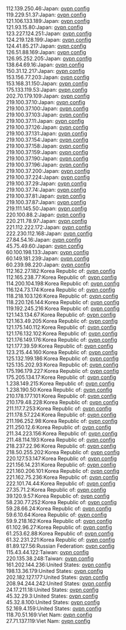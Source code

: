 112.139.250.46:Japan: [ovpn config](vpn/112_139_250_46.ovpn)  
119.229.51.37:Japan: [ovpn config](vpn/119_229_51_37.ovpn)  
121.106.133.189:Japan: [ovpn config](vpn/121_106_133_189.ovpn)  
121.93.15.80:Japan: [ovpn config](vpn/121_93_15_80.ovpn)  
123.227.124.251:Japan: [ovpn config](vpn/123_227_124_251.ovpn)  
124.219.128.199:Japan: [ovpn config](vpn/124_219_128_199.ovpn)  
124.41.85.217:Japan: [ovpn config](vpn/124_41_85_217.ovpn)  
126.51.88.169:Japan: [ovpn config](vpn/126_51_88_169.ovpn)  
126.95.252.205:Japan: [ovpn config](vpn/126_95_252_205.ovpn)  
138.64.69.16:Japan: [ovpn config](vpn/138_64_69_16.ovpn)  
150.31.12.217:Japan: [ovpn config](vpn/150_31_12_217.ovpn)  
153.156.77.203:Japan: [ovpn config](vpn/153_156_77_203.ovpn)  
153.168.31.150:Japan: [ovpn config](vpn/153_168_31_150.ovpn)  
175.133.119.53:Japan: [ovpn config](vpn/175_133_119_53.ovpn)  
202.70.179.109:Japan: [ovpn config](vpn/202_70_179_109.ovpn)  
219.100.37.10:Japan: [ovpn config](vpn/219_100_37_10.ovpn)  
219.100.37.100:Japan: [ovpn config](vpn/219_100_37_100.ovpn)  
219.100.37.103:Japan: [ovpn config](vpn/219_100_37_103.ovpn)  
219.100.37.11:Japan: [ovpn config](vpn/219_100_37_11.ovpn)  
219.100.37.126:Japan: [ovpn config](vpn/219_100_37_126.ovpn)  
219.100.37.131:Japan: [ovpn config](vpn/219_100_37_131.ovpn)  
219.100.37.154:Japan: [ovpn config](vpn/219_100_37_154.ovpn)  
219.100.37.158:Japan: [ovpn config](vpn/219_100_37_158.ovpn)  
219.100.37.159:Japan: [ovpn config](vpn/219_100_37_159.ovpn)  
219.100.37.190:Japan: [ovpn config](vpn/219_100_37_190.ovpn)  
219.100.37.196:Japan: [ovpn config](vpn/219_100_37_196.ovpn)  
219.100.37.200:Japan: [ovpn config](vpn/219_100_37_200.ovpn)  
219.100.37.224:Japan: [ovpn config](vpn/219_100_37_224.ovpn)  
219.100.37.29:Japan: [ovpn config](vpn/219_100_37_29.ovpn)  
219.100.37.74:Japan: [ovpn config](vpn/219_100_37_74.ovpn)  
219.100.37.81:Japan: [ovpn config](vpn/219_100_37_81.ovpn)  
219.100.37.87:Japan: [ovpn config](vpn/219_100_37_87.ovpn)  
219.111.145.50:Japan: [ovpn config](vpn/219_111_145_50.ovpn)  
220.100.88.2:Japan: [ovpn config](vpn/220_100_88_2.ovpn)  
220.211.78.97:Japan: [ovpn config](vpn/220_211_78_97.ovpn)  
221.112.222.172:Japan: [ovpn config](vpn/221_112_222_172.ovpn)  
222.230.112.168:Japan: [ovpn config](vpn/222_230_112_168.ovpn)  
27.84.54.16:Japan: [ovpn config](vpn/27_84_54_16.ovpn)  
45.75.49.60:Japan: [ovpn config](vpn/45_75_49_60.ovpn)  
60.100.198.133:Japan: [ovpn config](vpn/60_100_198_133.ovpn)  
60.149.181.239:Japan: [ovpn config](vpn/60_149_181_239.ovpn)  
60.239.98.220:Japan: [ovpn config](vpn/60_239_98_220.ovpn)  
112.162.27.182:Korea Republic of: [ovpn config](vpn/112_162_27_182.ovpn)  
112.165.238.77:Korea Republic of: [ovpn config](vpn/112_165_238_77.ovpn)  
114.200.104.198:Korea Republic of: [ovpn config](vpn/114_200_104_198.ovpn)  
116.124.73.174:Korea Republic of: [ovpn config](vpn/116_124_73_174.ovpn)  
118.218.103.126:Korea Republic of: [ovpn config](vpn/118_218_103_126.ovpn)  
118.220.126.144:Korea Republic of: [ovpn config](vpn/118_220_126_144.ovpn)  
119.192.245.216:Korea Republic of: [ovpn config](vpn/119_192_245_216.ovpn)  
121.143.134.67:Korea Republic of: [ovpn config](vpn/121_143_134_67.ovpn)  
121.163.49.205:Korea Republic of: [ovpn config](vpn/121_163_49_205.ovpn)  
121.175.140.112:Korea Republic of: [ovpn config](vpn/121_175_140_112.ovpn)  
121.176.132.102:Korea Republic of: [ovpn config](vpn/121_176_132_102.ovpn)  
121.176.149.176:Korea Republic of: [ovpn config](vpn/121_176_149_176.ovpn)  
121.177.39.59:Korea Republic of: [ovpn config](vpn/121_177_39_59.ovpn)  
123.215.44.160:Korea Republic of: [ovpn config](vpn/123_215_44_160.ovpn)  
125.132.199.186:Korea Republic of: [ovpn config](vpn/125_132_199_186.ovpn)  
125.135.202.93:Korea Republic of: [ovpn config](vpn/125_135_202_93.ovpn)  
175.196.179.227:Korea Republic of: [ovpn config](vpn/175_196_179_227.ovpn)  
175.205.134.17:Korea Republic of: [ovpn config](vpn/175_205_134_17.ovpn)  
1.238.149.215:Korea Republic of: [ovpn config](vpn/1_238_149_215.ovpn)  
1.238.190.50:Korea Republic of: [ovpn config](vpn/1_238_190_50.ovpn)  
210.178.177.101:Korea Republic of: [ovpn config](vpn/210_178_177_101.ovpn)  
210.179.48.228:Korea Republic of: [ovpn config](vpn/210_179_48_228.ovpn)  
211.117.7.253:Korea Republic of: [ovpn config](vpn/211_117_7_253.ovpn)  
211.178.57.224:Korea Republic of: [ovpn config](vpn/211_178_57_224.ovpn)  
211.196.252.98:Korea Republic of: [ovpn config](vpn/211_196_252_98.ovpn)  
211.250.12.6:Korea Republic of: [ovpn config](vpn/211_250_12_6.ovpn)  
211.34.223.156:Korea Republic of: [ovpn config](vpn/211_34_223_156.ovpn)  
211.48.114.193:Korea Republic of: [ovpn config](vpn/211_48_114_193.ovpn)  
218.237.22.96:Korea Republic of: [ovpn config](vpn/218_237_22_96.ovpn)  
218.50.255.202:Korea Republic of: [ovpn config](vpn/218_50_255_202.ovpn)  
220.127.53.147:Korea Republic of: [ovpn config](vpn/220_127_53_147.ovpn)  
221.156.14.231:Korea Republic of: [ovpn config](vpn/221_156_14_231.ovpn)  
221.160.206.101:Korea Republic of: [ovpn config](vpn/221_160_206_101.ovpn)  
221.162.75.236:Korea Republic of: [ovpn config](vpn/221_162_75_236.ovpn)  
222.101.74.44:Korea Republic of: [ovpn config](vpn/222_101_74_44.ovpn)  
27.35.71.2:Korea Republic of: [ovpn config](vpn/27_35_71_2.ovpn)  
39.120.9.57:Korea Republic of: [ovpn config](vpn/39_120_9_57.ovpn)  
58.230.77.252:Korea Republic of: [ovpn config](vpn/58_230_77_252.ovpn)  
59.28.66.24:Korea Republic of: [ovpn config](vpn/59_28_66_24.ovpn)  
59.6.10.64:Korea Republic of: [ovpn config](vpn/59_6_10_64.ovpn)  
59.9.218.162:Korea Republic of: [ovpn config](vpn/59_9_218_162.ovpn)  
61.102.96.27:Korea Republic of: [ovpn config](vpn/61_102_96_27.ovpn)  
61.253.62.88:Korea Republic of: [ovpn config](vpn/61_253_62_88.ovpn)  
61.32.231.221:Korea Republic of: [ovpn config](vpn/61_32_231_221.ovpn)  
81.89.127.56:Russian Federation: [ovpn config](vpn/81_89_127_56.ovpn)  
115.43.44.122:Taiwan: [ovpn config](vpn/115_43_44_122.ovpn)  
220.135.38.248:Taiwan: [ovpn config](vpn/220_135_38_248.ovpn)  
161.202.144.236:United States: [ovpn config](vpn/161_202_144_236.ovpn)  
198.13.36.179:United States: [ovpn config](vpn/198_13_36_179.ovpn)  
202.182.127.177:United States: [ovpn config](vpn/202_182_127_177.ovpn)  
208.94.244.242:United States: [ovpn config](vpn/208_94_244_242.ovpn)  
24.17.211.18:United States: [ovpn config](vpn/24_17_211_18.ovpn)  
45.32.29.3:United States: [ovpn config](vpn/45_32_29_3.ovpn)  
45.32.8.100:United States: [ovpn config](vpn/45_32_8_100.ovpn)  
52.169.4.159:United States: [ovpn config](vpn/52_169_4_159.ovpn)  
118.70.51.169:Viet Nam: [ovpn config](vpn/118_70_51_169.ovpn)  
27.71.137.119:Viet Nam: [ovpn config](vpn/27_71_137_119.ovpn)  
